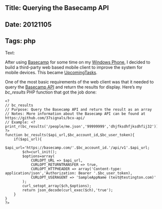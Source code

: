 Title: Querying the Basecamp API
----
Date: 20121105
----
Tags: php
----
Text:

After using [Basecamp](http://basecamp.com/) for some time on my [Windows Phone](http://windowsphone.com/), I decided to build a third-party web based mobile client to improve the system for mobile devices. This became [UpcomingTasks](https://upcomingtasks.com/).</p>

One of the most basic requirements of the web client was that it needed to query the [Basecamp API](https://github.com/37signals/bcx-api) and return the results for display. Here’s my *bc_results* PHP function that got the job done:

	<?
	// bc_results
	// Purpose: Query the Basecamp API and return the result as an array
	// Notes: More information about the Basecamp API can be found at https://github.com/37signals/bcx-api/
	// Example: <? print_r(bc_results('/people/me.json','99999999','dhjfksdhfjksdhfij32')); ?>
	function bc_results($api_url,$bc_account_id,$bc_user_token){
		if($api_url){
			$api_url='https://basecamp.com/'.$bc_account_id.'/api/v1'.$api_url;
			$ch=curl_init();
			$options=array(
				CURLOPT_URL => $api_url,
				CURLOPT_RETURNTRANSFER => true,
				CURLOPT_HTTPHEADER => array('Content-type: application/json','Authorization: Bearer '.$bc_user_token),
				CURLOPT_USERAGENT => 'SampleAppName (test@testington.com)'
			);
			curl_setopt_array($ch,$options);
			return json_decode(curl_exec($ch),'true');
		}
	}
	?>